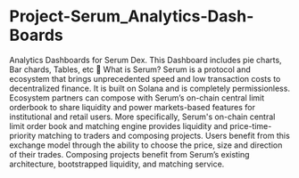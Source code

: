 # Project-Serum_Analytics-Dash-Boards
Analytics Dashboards for Serum Dex. This Dashboard includes pie charts, Bar chards, Tables, etc
📖 What is Serum?
Serum is a protocol and ecosystem that brings unprecedented speed and low transaction costs to decentralized finance. It is built on Solana and is completely permissionless. Ecosystem partners can compose with Serum’s on-chain central limit orderbook to share liquidity and power markets-based features for institutional and retail users.
More specifically, Serum's on-chain central limit order book and matching engine provides liquidity and price-time-priority matching to traders and composing projects. Users benefit from this exchange model through the ability to choose the price, size and direction of their trades. Composing projects benefit from Serum’s existing architecture, bootstrapped liquidity, and matching service.
